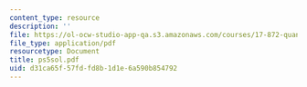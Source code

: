 ```yaml
---
content_type: resource
description: ''
file: https://ol-ocw-studio-app-qa.s3.amazonaws.com/courses/17-872-quantitative-research-in-political-science-and-public-policy-spring-2004/d31ca65f57fdfd8b1d1e6a590b854792_ps5sol.pdf
file_type: application/pdf
resourcetype: Document
title: ps5sol.pdf
uid: d31ca65f-57fd-fd8b-1d1e-6a590b854792
---
```

